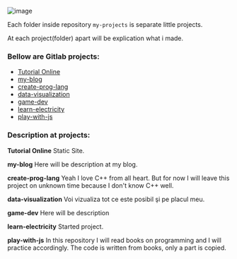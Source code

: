 ![image](cute_girl.png)

Each folder inside repository `my-projects` is separate little projects.

At each project(folder) apart will be explication what i made.

### Bellow are Gitlab projects:
* [Tutorial Online](https://gitlab.com/Schedule93/tutorial-online)
* [my-blog](https://gitlab.com/Schedule93/my-blog)
* [create-prog-lang](https://gitlab.com/Schedule93/create-prog-lang)
* [data-visualization](https://gitlab.com/Schedule93/data-visualization)
* [game-dev](https://gitlab.com/Schedule93/game-dev)
* [learn-electricity](https://gitlab.com/Schedule93/learn-electricity)
* [play-with-js](https://gitlab.com/Schedule93/play-with-js)

### Description at projects:
**Tutorial Online** Static Site.

**my-blog** Here will be description at my blog.

**create-prog-lang** Yeah I love C++ from all heart. But for now I will leave this project on unknown time 
because I don't know C++ well.

**data-visualization** Voi vizualiza tot ce este posibil şi pe placul meu.

**game-dev** Here will be description

**learn-electricity** Started project.

**play-with-js** In this repository I will read books on programming and I will practice accordingly. The code is written from books, only a part is copied.
